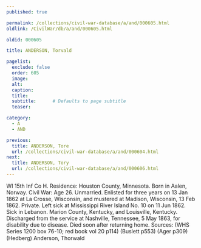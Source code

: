 ```yaml
---
published: true

permalink: /collections/civil-war-database/a/and/000605.html
oldlink: /CivilWar/db/a/and/000605.html

oldid: 000605

title: ANDERSON, Torvald

pagelist:
  exclude: false
  order: 605
  image: 
  alt:
  caption:
  title:
  subtitle:      # Defaults to page subtitle
  teaser:

category: 
  - A 
  - AND

previous:
  title: ANDERSON, Tore
  url: /collections/civil-war-database/a/and/000604.html  
next:
  title: ANDERSON, Tory
  url: /collections/civil-war-database/a/and/000606.html   
---
```

WI 15th Inf Co H. Residence: Houston County, Minnesota. Born in Aalen, Norway. Civil War: Age 26. Unmarried. Enlisted for three years on 13 Jan 1862 at La Crosse, Wisconsin, and mustered at Madison, Wisconsin, 13 Feb 1862. Private. Left sick at Mississippi River Island No. 10 on 11 Jun 1862. Sick in Lebanon. Marion County, Kentucky, and Louisville, Kentucky. Discharged from the service at Nashville, Tennessee, 5 May 1863, for disability due to disease. Died soon after returning home. Sources: (WHS Series 1200 box 76-10; red book vol 20 p114) (Buslett p553) (Ager p309) (Hedberg) &#147;Anderson, Thorwald&#148;